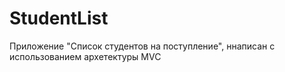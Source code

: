 # StudentList

Приложение "Список студентов на поступление", ннаписан с использованием архетектуры MVC
